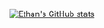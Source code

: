 [![Ethan's GitHub stats](https://github-readme-stats.vercel.app/api?username=ethanmccullagh)](https://github.com/anuraghazra/github-readme-stats)

<!---
ethan89762/ethan89762 is a ✨ special ✨ repository because its `README.md` (this file) appears on your GitHub profile.
You can click the Preview link to take a look at your changes.
--->
